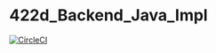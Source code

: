 # 422d_Backend_Java_Impl
 
[![CircleCI](https://circleci.com/gh/Kaidrick/422d-backend-ui/tree/master.svg?style=svg)](https://circleci.com/gh/Kaidrick/422d-backend-ui/tree/master)
